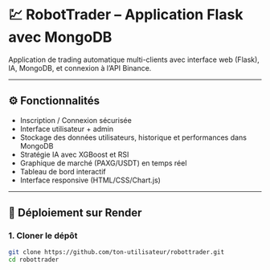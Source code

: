 # 💹 RobotTrader – Application Flask avec MongoDB

Application de trading automatique multi-clients avec interface web (Flask), IA, MongoDB, et connexion à l’API Binance.

---

## ⚙️ Fonctionnalités

- Inscription / Connexion sécurisée
- Interface utilisateur + admin
- Stockage des données utilisateurs, historique et performances dans MongoDB
- Stratégie IA avec XGBoost et RSI
- Graphique de marché (PAXG/USDT) en temps réel
- Tableau de bord interactif
- Interface responsive (HTML/CSS/Chart.js)

---

## 🚀 Déploiement sur Render

### 1. Cloner le dépôt

```bash
git clone https://github.com/ton-utilisateur/robottrader.git
cd robottrader
